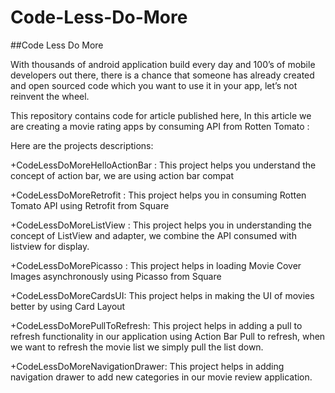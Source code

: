 Code-Less-Do-More
==========================

##Code Less Do More 

With thousands of android application build every day and 100’s of mobile developers out there, there is a chance that someone has already created and open sourced code which you want to use it in your app, let’s not reinvent the wheel.

This repository contains code for article published here, In this article we are creating a movie rating apps by consuming API from Rotten Tomato : 

Here are the projects descriptions: 

+CodeLessDoMoreHelloActionBar : This project helps you understand the concept of action bar, we are using action bar compat 

+CodeLessDoMoreRetrofit : This project helps you in consuming Rotten Tomato API using Retrofit from Square

+CodeLessDoMoreListView : This project helps you in understanding the concept of ListView and adapter, we combine the API consumed with listview for display. 

+CodeLessDoMorePicasso : This project helps in loading Movie Cover Images asynchronously using Picasso from Square

+CodeLessDoMoreCardsUI: This project helps in making the UI of movies better by using Card Layout

+CodeLessDoMorePullToRefresh: This project helps in adding a pull to refresh functionality in our application using Action Bar Pull to refresh, when we want to refresh the movie list we simply pull the list down. 

+CodeLessDoMoreNavigationDrawer: This project helps in adding navigation drawer to add new categories in our movie review application. 
